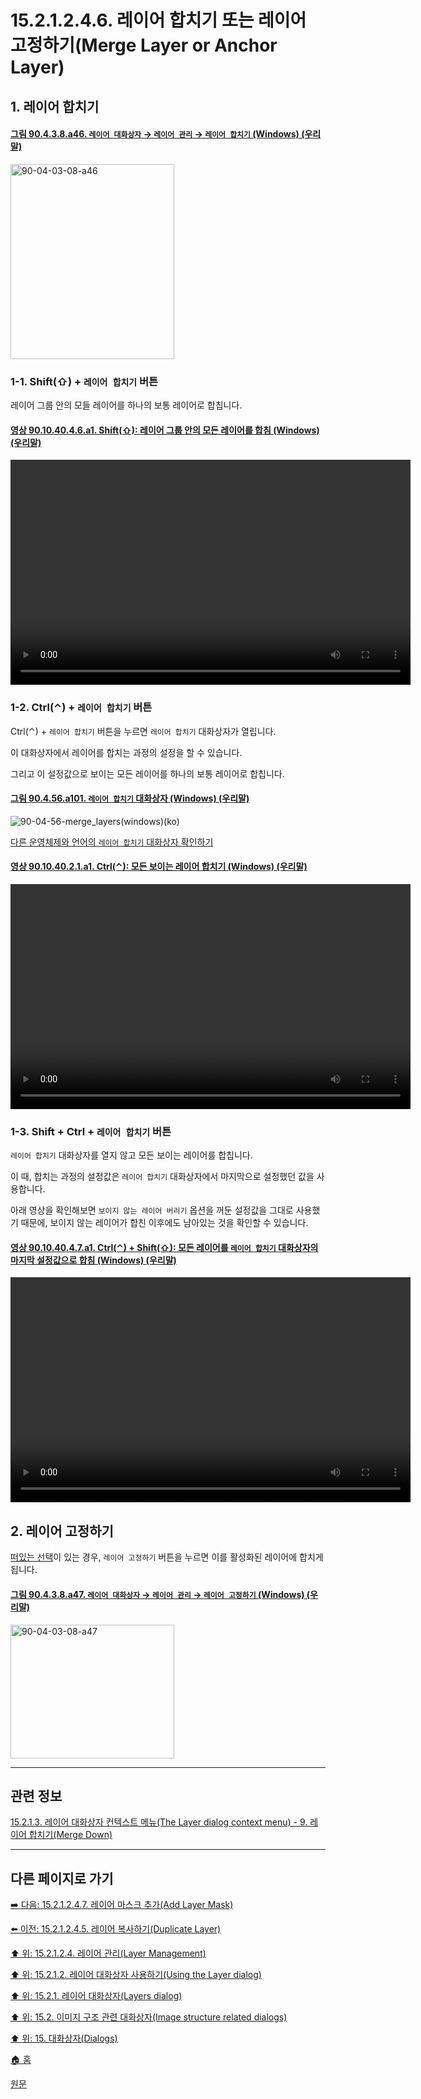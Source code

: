 # 15.2.1.2.4.6. 레이어 합치기 또는 레이어 고정하기(Merge Layer or Anchor Layer)

<a id="15-02-01-02-04-06-s1"></a>

## 1. 레이어 합치기

<a id="90-04-03-08-a46"></a>

#### [그림 90.4.3.8.a46. `레이어 대화상자` → `레이어 관리` → `레이어 합치기` (Windows) (우리말)](./90-04-03-08-bottom_bar_buttons.md#90-04-03-08-a46)
<img width="262" height="312" alt="90-04-03-08-a46" src="https://github.com/wonder13662/gimp/assets/15767104/b4a9ac3f-a66a-4cf9-9e8f-0067fc42e01d" />

<a id="15-02-01-02-04-06-s1-01"></a>

### 1-1. Shift(⇧) + `레이어 합치기` 버튼
레이어 그룹 안의 모들 레이어를 하나의 보통 레이어로 합칩니다.

<a id="90-10-40-04-06-a1"></a>

#### [영상 90.10.40.4.6.a1. Shift(⇧): 레이어 그룹 안의 모든 레이어를 합침 (Windows) (우리말)](./90-10-40-04-06-merge_layers_in_layer_group.md#90-10-40-04-06-a1)
<video controls="controls" width="640" height="360" src="https://github.com/wonder13662/gimp/assets/15767104/eecba8b4-27da-4074-b8dd-390bd3801d3f"></video>

<a id="15-02-01-02-04-06-s1-02"></a>

### 1-2. Ctrl(⌃) + `레이어 합치기` 버튼
Ctrl(⌃) + `레이어 합치기` 버튼을 누르면 `레이어 합치기` 대화상자가 열립니다.

이 대화상자에서 레이어를 합치는 과정의 설정을 할 수 있습니다.

그리고 이 설정값으로 보이는 모든 레이어를 하나의 보통 레이어로 합칩니다. 

<a id="90-04-56-a101"></a>

#### [그림 90.4.56.a101. `레이어 합치기` 대화상자 (Windows) (우리말)](./90-04-56-merge_layers.md#90-04-56-a101)
![90-04-56-merge_layers(windows)(ko)](https://github.com/wonder13662/gimp/assets/15767104/ad7f1780-41ca-4be3-974c-53a51ef352ad)

[다른 운영체제와 언어의 `레이어 합치기` 대화상자 확인하기](./90-04-56-merge_layers.md#90-04-56-a102)


<a id="90-10-40-02-01-a1"></a>

#### [영상 90.10.40.2.1.a1. Ctrl(⌃): 모든 보이는 레이어 합치기 (Windows) (우리말)](./90-10-40-02-01-merge_all_visible_layers.md#90-10-40-02-01-a1)
<video controls="controls" width="640" height="360" src="https://github.com/wonder13662/gimp/assets/15767104/c21471f1-a750-40cf-b61d-899e108ba6c4"></video>

<a id="15-02-01-02-04-06-s1-03"></a>

### 1-3. Shift + Ctrl + `레이어 합치기` 버튼
`레이어 합치기` 대화상자를 열지 않고 모든 보이는 레이어를 합칩니다.

이 때, 합치는 과정의 설정값은 `레이어 합치기` 대화상자에서 마지막으로 설정했던 값을 사용합니다.

아래 영상을 확인해보면 `보이지 않는 레이어 버리기` 옵션을 꺼둔 설정값을 그대로 사용했기 때문에, 보이지 않는 레이어가 합친 이후에도 남아있는 것을 확인할 수 있습니다.

<a id="90-10-40-04-07-a1"></a>

#### [영상 90.10.40.4.7.a1. Ctrl(⌃) + Shift(⇧): 모든 레이어를 `레이어 합치기` 대화상자의 마지막 설정값으로 합침 (Windows) (우리말)](./90-10-40-04-07-merge_all_visible_layers_with_last_used_values.md#90-10-40-04-07-a1)
<video controls="controls" width="640" height="360" src="https://github.com/wonder13662/gimp/assets/15767104/5898ea06-6430-4894-a1b5-7847bc939316"></video>

<a id="15-02-01-02-04-06-s2"></a>

## 2. 레이어 고정하기
[떠있는 선택](./16-04-05-float.md)이 있는 경우, `레이어 고정하기` 버튼을 누르면 이를 활성화된 레이어에 합치게 됩니다.

<a id="90-04-03-08-a47"></a>

#### [그림 90.4.3.8.a47. `레이어 대화상자` → `레이어 관리` → `레이어 고정하기` (Windows) (우리말)](./90-04-03-08-bottom_bar_buttons.md#90-04-03-08-a47)
<img width="262" height="214" alt="90-04-03-08-a47" src="https://github.com/wonder13662/gimp/assets/15767104/461ab382-8aba-44cd-941b-60ea93917dc9" />

***

## 관련 정보

[15.2.1.3. 레이어 대화상자 컨텍스트 메뉴(The Layer dialog context menu) - 9. 레이어 합치기(Merge Down)](./15-02-01-03-the_layer_dialog_context_menu.md#15-02-01-03-s9)

***

## 다른 페이지로 가기

[➡️ 다음: 15.2.1.2.4.7. 레이어 마스크 추가(Add Layer Mask)](./15-02-01-02-04-07-add_layer_mask.md)

[⬅️ 이전: 15.2.1.2.4.5. 레이어 복사하기(Duplicate Layer)](./15-02-01-02-04-05-duplicate_layer.md)

[⬆️ 위: 15.2.1.2.4. 레이어 관리(Layer Management)](./15-02-01-02-04-00-layer_management.md)

[⬆️ 위: 15.2.1.2. 레이어 대화상자 사용하기(Using the Layer dialog)](./15-02-01-02-00-using_the_layer_dialog.md)

[⬆️ 위: 15.2.1. 레이어 대화상자(Layers dialog)](./15-02-01-00-layers-dialog.md)

[⬆️ 위: 15.2. 이미지 구조 관련 대화상자(Image structure related dialogs)](./15-02-00-image-structure-related-dialogs.md)

[⬆️ 위: 15. 대화상자(Dialogs)](./15-00-dialogs.md)

[🏠 홈](./00-home.md)

[원문](https://docs.gimp.org/2.10/ko/gimp-dialogs-structure.html)